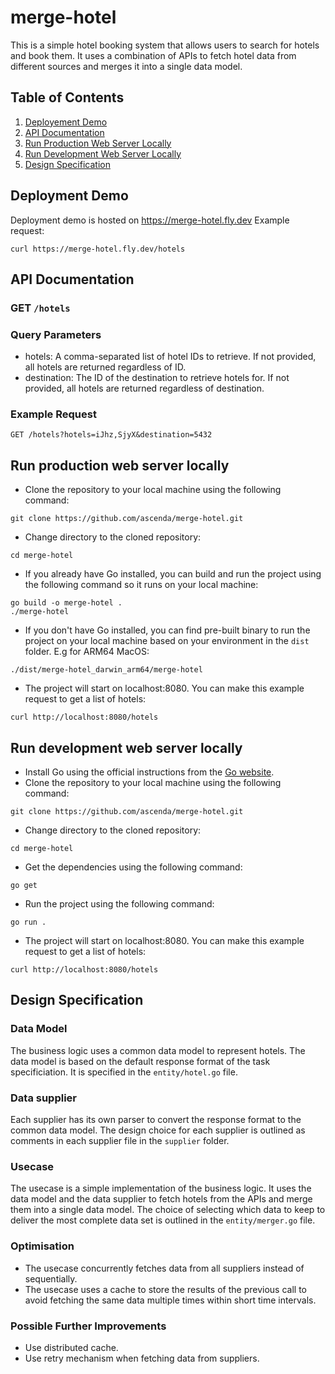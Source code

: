 # merge-hotel 

This is a simple hotel booking system that allows users to search for hotels and book them. It uses a combination of APIs to fetch hotel data from different sources and merges it into a single data model.

## Table of Contents
1. [Deployement Demo](#deployement-demo)
2. [API Documentation](#api-documentation)
3. [Run Production Web Server Locally](#run-production-web-server-locally)
4. [Run Development Web Server Locally](#run-development-web-server-locally)
5. [Design Specification](#design-specification)

## Deployment Demo
Deployment demo is hosted on https://merge-hotel.fly.dev
Example request:
```
curl https://merge-hotel.fly.dev/hotels
```

## API Documentation
### GET `/hotels`

### Query Parameters
- hotels: A comma-separated list of hotel IDs to retrieve. If not provided, all hotels are returned regardless of ID.
- destination: The ID of the destination to retrieve hotels for. If not provided, all hotels are returned regardless of destination.

### Example Request
```
GET /hotels?hotels=iJhz,SjyX&destination=5432
```

## Run production web server locally 
- Clone the repository to your local machine using the following command:
```
git clone https://github.com/ascenda/merge-hotel.git
```
- Change directory to the cloned repository:
```
cd merge-hotel
```

- If you already have Go installed, you can build and run the project using the following command so it runs on your local machine:
```
go build -o merge-hotel .
./merge-hotel
```
- If you don't have Go installed, you can find pre-built binary to run the project on your local machine based on your environment in the `dist` folder. E.g for ARM64 MacOS:
```
./dist/merge-hotel_darwin_arm64/merge-hotel
```
- The project will start on localhost:8080. You can make this example request to get a list of hotels:
```
curl http://localhost:8080/hotels
```

## Run development web server locally
- Install Go using the official instructions from the [Go website](https://go.dev/doc/install).
- Clone the repository to your local machine using the following command:
```
git clone https://github.com/ascenda/merge-hotel.git
```
- Change directory to the cloned repository:
```
cd merge-hotel
```
- Get the dependencies using the following command:
```
go get
```
- Run the project using the following command:
```
go run .
```
- The project will start on localhost:8080. You can make this example request to get a list of hotels:
```
curl http://localhost:8080/hotels
```

## Design Specification
### Data Model
The business logic uses a common data model to represent hotels. The data model is based on the default response format of the task specificiation. It is specified in the `entity/hotel.go` file.

### Data supplier
Each supplier has its own parser to convert the response format to the common data model. The design choice for each supplier is outlined as comments in each supplier file in the `supplier` folder.

### Usecase
The usecase is a simple implementation of the business logic. It uses the data model and the data supplier to fetch hotels from the APIs and merge them into a single data model. The choice of selecting which data to keep to deliver the most complete data set is outlined in the `entity/merger.go` file.

### Optimisation
- The usecase concurrently fetches data from all suppliers instead of sequentially.
- The usecase uses a cache to store the results of the previous call to avoid fetching the same data multiple times within short time intervals.

### Possible Further Improvements
- Use distributed cache.
- Use retry mechanism when fetching data from suppliers.
